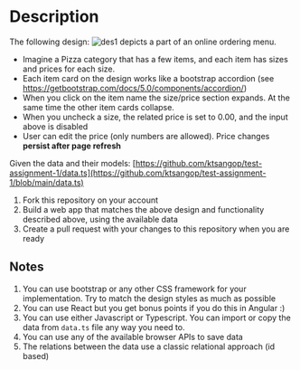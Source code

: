 # Description

The following design: 
![des1](https://github.com/ktsangop/test-assignment-1/assets/25545730/78ec1df4-3fd1-43ee-869b-c9dc8631f7a0)
depicts a part of an online ordering menu.

* Imagine a Pizza category that has a few items, and each item has sizes and prices for each size.
* Each item card on the design works like a bootstrap accordion (see https://getbootstrap.com/docs/5.0/components/accordion/)
* When you click on the item name the size/price section expands. At the same time the other item cards collapse.
* When you uncheck a size, the related price is set to 0.00, and the input above is disabled
* User can edit the price (only numbers are allowed). Price changes **persist after page refresh**

Given the data and their models:
[https://github.com/ktsangop/test-assignment-1/data.ts](https://github.com/ktsangop/test-assignment-1/blob/main/data.ts)

1. Fork this repository on your account
2. Build a web app that matches the above design and functionality described above, using the available data
3. Create a pull request with your changes to this repository when you are ready

## Notes
1. You can use bootstrap or any other CSS framework for your implementation. Try to match the design styles as much as possible
2. You can use React but you get bonus points if you do this in Angular :)
3. You can use either Javascript or Typescript. You can import or copy the data from `data.ts` file any way you need to.
4. You can use any of the available browser APIs to save data
5. The relations between the data use a classic relational approach (id based)


